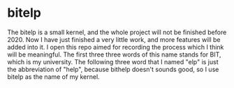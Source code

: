 # bitelp
The bitelp is a small kernel, and the whole project will not be finished before 2020. Now I have just finished a very little work, and more features will be added into it. I open this repo aimed for recording the process which I think will be meaningful. The first three three words of this name stands for BIT, which is my university. The following three word that I named "elp" is just the abbreviation of "help", because bithelp doesn't sounds good, so I use bitelp as the name of my kernel.
